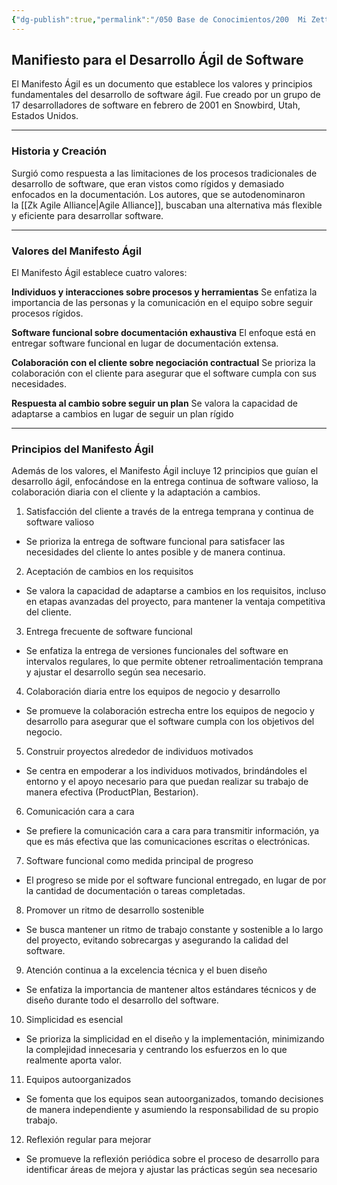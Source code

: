 ```yaml
---
{"dg-publish":true,"permalink":"/050 Base de Conocimientos/200  Mi Zettelkasten/100 Docencia/IS1/2025/Clase 04 El Proceso de Desarrollo del Software/Zk Manifiesto para el Desarrollo Ágil de Software/","tags":["digitalGarden","modeloDeProceso","manifiestoÁgil"]}
---
```


## Manifiesto para el Desarrollo Ágil de Software

El Manifesto Ágil es un documento que establece los valores y principios fundamentales del desarrollo de software ágil. Fue creado por un grupo de 17 desarrolladores de software en febrero de 2001 en Snowbird, Utah, Estados Unidos.

----
### Historia y Creación

Surgió como respuesta a las limitaciones de los procesos tradicionales de desarrollo de software, que eran vistos como rígidos y demasiado enfocados en la documentación. Los autores, que se autodenominaron la [[Zk Agile Alliance\|Agile Alliance]], buscaban una alternativa más flexible y eficiente para desarrollar software.

---
### Valores del Manifesto Ágil

El Manifesto Ágil establece cuatro valores:

**Individuos y interacciones sobre procesos y herramientas**
Se enfatiza la importancia de las personas y la comunicación en el equipo sobre seguir procesos rígidos.

**Software funcional sobre documentación exhaustiva**
El enfoque está en entregar software funcional en lugar de documentación extensa.

**Colaboración con el cliente sobre negociación contractual**
Se prioriza la colaboración con el cliente para asegurar que el software cumpla con sus necesidades.

**Respuesta al cambio sobre seguir un plan**
Se valora la capacidad de adaptarse a cambios en lugar de seguir un plan rígido

----
### Principios del Manifesto Ágil

Además de los valores, el Manifesto Ágil incluye 12 principios que guían el desarrollo ágil, enfocándose en la entrega continua de software valioso, la colaboración diaria con el cliente y la adaptación a cambios.

1. Satisfacción del cliente a través de la entrega temprana y continua de software valioso
- Se prioriza la entrega de software funcional para satisfacer las necesidades del cliente lo antes posible y de manera continua.

2. Aceptación de cambios en los requisitos
- Se valora la capacidad de adaptarse a cambios en los requisitos, incluso en etapas avanzadas del proyecto, para mantener la ventaja competitiva del cliente.

3. Entrega frecuente de software funcional
- Se enfatiza la entrega de versiones funcionales del software en intervalos regulares, lo que permite obtener retroalimentación temprana y ajustar el desarrollo según sea necesario.

4. Colaboración diaria entre los equipos de negocio y desarrollo
- Se promueve la colaboración estrecha entre los equipos de negocio y desarrollo para asegurar que el software cumpla con los objetivos del negocio.

5. Construir proyectos alrededor de individuos motivados
- Se centra en empoderar a los individuos motivados, brindándoles el entorno y el apoyo necesario para que puedan realizar su trabajo de manera efectiva (ProductPlan, Bestarion).
    
6. Comunicación cara a cara
- Se prefiere la comunicación cara a cara para transmitir información, ya que es más efectiva que las comunicaciones escritas o electrónicas.
    
7. Software funcional como medida principal de progreso
- El progreso se mide por el software funcional entregado, en lugar de por la cantidad de documentación o tareas completadas.
    
8. Promover un ritmo de desarrollo sostenible
- Se busca mantener un ritmo de trabajo constante y sostenible a lo largo del proyecto, evitando sobrecargas y asegurando la calidad del software.
    
9. Atención continua a la excelencia técnica y el buen diseño
- Se enfatiza la importancia de mantener altos estándares técnicos y de diseño durante todo el desarrollo del software.
    
10. Simplicidad es esencial
- Se prioriza la simplicidad en el diseño y la implementación, minimizando la complejidad innecesaria y centrando los esfuerzos en lo que realmente aporta valor.
    
11. Equipos autoorganizados
- Se fomenta que los equipos sean autoorganizados, tomando decisiones de manera independiente y asumiendo la responsabilidad de su propio trabajo.
    
12. Reflexión regular para mejorar
- Se promueve la reflexión periódica sobre el proceso de desarrollo para identificar áreas de mejora y ajustar las prácticas según sea necesario

